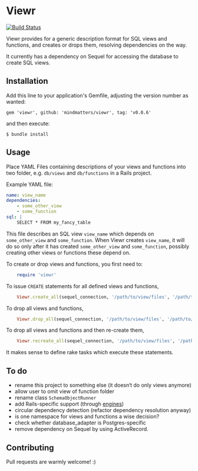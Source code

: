# Viewr

[![Build Status](https://travis-ci.org/mindmatters/viewr.png)](https://travis-ci.org/mindmatters/viewr)

Viewr provides for a generic description format for SQL views and functions,
and creates or drops them, resolving dependencies on the way.

It currently has a dependency on Sequel for accessing the database to create
SQL views.

## Installation

Add this line to your application's Gemfile, adjusting the version number
as wanted:

    gem 'viewr', github: 'mindmatters/viewr', tag: 'v0.0.6'

and then execute:

    $ bundle install

## Usage

Place YAML Files containing descriptions of your views and functions into two
folder, e.g. `db/views` and `db/functions` in a Rails project.

Example YAML file:

```yaml
name: view_name
dependencies:
    - some_other_view
    - some_function
sql: |
    SELECT * FROM my_fancy_table
```

This file describes an SQL view `view_name` which depends on `some_other_view`
and `some_function`. When Viewr creates `view_name`, it will do so only after
it has created `some_other_view` and `some_function`, possibly creating other
views or functions these depend on.

To create or drop views and functions, you first need to:

```ruby
    require 'viewr'
```

To issue `CREATE` statements for all defined views and functions,

```ruby
    Viewr.create_all(sequel_connection, '/path/to/view/files', '/path/to/function/files')
```

To drop all views and functions,

```ruby
    Viewr.drop_all(sequel_connection, '/path/to/view/files', '/path/to/function/files')
```

To drop all views and functions and then re-create them,

```ruby
    Viewr.recreate_all(sequel_connection, '/path/to/view/files', '/path/to/function/files')
```

It makes sense to define rake tasks which execute these statements.

## To do
- rename this project to something else (it doesn‘t do only views anymore)
- allow user to omit view of function folder
- rename class `SchemaObjectRunner`
- add Rails-specific support (through [engines](http://guides.rubyonrails.org/engines.html))
- circular dependency detection (refactor dependency resolution anyway)
- is one namespace for views and functions a wise decision?
- check whether database_adapter is Postgres-specific
- remove dependency on Sequel by using ActiveRecord.

## Contributing

Pull requests are warmly welcome! :)
